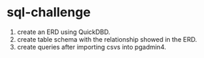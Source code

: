 # sql-challenge

1.  create an ERD using QuickDBD.
2. create table schema with the relationship showed in the ERD.
3. create queries after importing csvs into pgadmin4.
